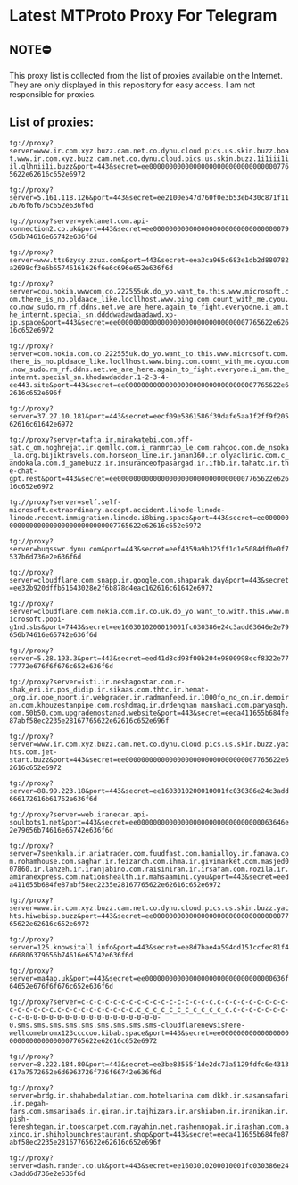 # Latest MTProto Proxy For Telegram

## NOTE⛔

This proxy list is collected from the list of proxies available on the Internet. They are only displayed in this repository for easy access. I am not responsible for proxies.

## List of proxies:

`tg://proxy?server=www.ir.com.xyz.buzz.cam.net.co.dynu.cloud.pics.us.skin.buzz.boat.www.ir.com.xyz.buzz.cam.net.co.dynu.cloud.pics.us.skin.buzz.1i1iii1iil.qlhnii1i.buzz&port=443&secret=ee000000000000000000000000000000007765622e62616c652e6972`

`tg://proxy?server=5.161.118.126&port=443&secret=ee2100e547d760f0e3b53eb430c871f112676f6f676c652e636f6d`

`tg://proxy?server=yektanet.com.api-connection2.co.uk&port=443&secret=ee0000000000000000000000000000000079656b74616e65742e636f6d`

`tg://proxy?server=www.tts6zysy.zzux.com&port=443&secret=eea3ca965c683e1db2d880782a2698cf3e6b65746161626f6e6c696e652e636f6d`

`tg://proxy?server=cou.nokia.wwwcom.co.222555uk.do_yo.want_to.this.www.microsoft.com.there_is_no.pldaace_like.locllhost.www.bing.com.count_with_me.cyou.co.now_sudo.rm_rf.ddns.net.we_are_here.again_to_fight.everyodne.i_am.the_internt.special_sn.ddddwadawdaadawd.xp-ip.space&port=443&secret=ee000000000000000000000000000000007765622e62616c652e6972`

`tg://proxy?server=com.nokia.com.co.222555uk.do_yo.want_to.this.www.microsoft.com.there_is_no.pldaace_like.locllhost.www.bing.com.count_with_me.cyou.com.now_sudo.rm_rf.ddns.net.we_are_here.again_to_fight.everyone.i_am.the_internt.special_sn.khodawdaddar.1-2-3-4-ee443.site&port=443&secret=ee000000000000000000000000000000007765622e62616c652e696f`

`tg://proxy?server=37.27.10.181&port=443&secret=eecf09e5861586f39dafe5aa1f2ff9f20562616c61642e6972`

`tg://proxy?server=tafta.ir.minakatebi.com.off-sat.c_om.noghrejat.ir.qomllc.com.i_ranmrcab_le.com.rahgoo.com.de_nsoka_la.org.bijiktravels.com.horseon_line.ir.janan360.ir.olyaclinic.com.c_andokala.com.d_gamebuzz.ir.insuranceofpasargad.ir.ifbb.ir.tahatc.ir.the-chat-gpt.rest&port=443&secret=ee000000000000000000000000000000007765622e62616c652e6972`

`tg://proxy?server=self.self-microsoft.extraordinary.accept.accident.linode-linode-linode.recent.immigration.linode.i8bing.space&port=443&secret=ee000000000000000000000000000000007765622e62616c652e6972`

`tg://proxy?server=buqsswr.dynu.com&port=443&secret=eef4359a9b325ff1d1e5084df0e0f7537b6d736e2e636f6d`

`tg://proxy?server=cloudflare.com.snapp.ir.google.com.shaparak.day&port=443&secret=ee32b920dffb51643028e2f6b878d4eac162616c61642e6972`

`tg://proxy?server=cloudflare.com.nokia.com.ir.co.uk.do_yo.want_to.with.this.www.microsoft.popi-g1nd.sbs&port=7443&secret=ee1603010200010001fc030386e24c3add63646e2e79656b74616e65742e636f6d`

`tg://proxy?server=5.28.193.3&port=443&secret=eed41d8cd98f00b204e9800998ecf8322e7777772e676f6f676c652e636f6d`

`tg://proxy?server=isti.ir.neshagostar.com.r-shak_eri.ir.pos_didip.ir.sikaas.com.thtc.ir.hemat-_org.ir.ope_nport.ir.webgrader.ir.radmanfeed.ir.1000fo_no_on.ir.demoiran.com.khouzestanpipe.com.roshdmag.ir.drdehghan_manshadi.com.paryasgh.com.50b50.com.upgrademostanad.website&port=443&secret=eeda411655b684fe87abf58ec2235e28167765622e62616c652e696f`

`tg://proxy?server=www.ir.com.xyz.buzz.cam.net.co.dynu.cloud.pics.us.skin.buzz.yachts.com.jet-start.buzz&port=443&secret=ee000000000000000000000000000000007765622e62616c652e6972`

`tg://proxy?server=88.99.223.18&port=443&secret=ee1603010200010001fc030386e24c3add666172616b61762e636f6d`

`tg://proxy?server=web.iranecar.api-soulbots1.net&port=443&secret=ee0000000000000000000000000000000063646e2e79656b74616e65742e636f6d`

`tg://proxy?server=7seenkala.ir.ariatrader.com.fuudfast.com.hamialloy.ir.fanava.com.rohamhouse.com.saghar.ir.feizarch.com.ihma.ir.givimarket.com.masjed007860.ir.lahzeh.ir.iranjabino.com.raisiniran.ir.irsafam.com.rozila.ir.amiranexpress.com.nationshealth.ir.mahsaamini.cyou&port=443&secret=eeda411655b684fe87abf58ec2235e28167765622e62616c652e6972`

`tg://proxy?server=www.ir.com.xyz.buzz.cam.net.co.dynu.cloud.pics.us.skin.buzz.yachts.hiwebisp.buzz&port=443&secret=ee000000000000000000000000000000007765622e62616c652e6972`

`tg://proxy?server=125.knowsitall.info&port=443&secret=ee8d7bae4a594dd151ccfec81f4666806379656b74616e65742e636f6d`

`tg://proxy?server=ma4ap.uk&port=443&secret=ee00000000000000000000000000000000636f64652e676f6f676c652e636f6d`

`tg://proxy?server=c-c-c-c-c-c-c-c-c-c-c-c-c-c-c-c-c.c-c-c-c-c-c-c-c-c-c-c-c-c-c-c.c-c-c-c-c-c-c-c-c-c.c_c_c_c_c_c_c_c_c_c_c_c.c-c-c-c-c-c-c-c-c-0-0-0-0-0-0-0-0-0-0-0-0-0-0-0-0-0-0.sms.sms.sms.sms.sms.sms.sms.sms.sms-cloudflarenewsishere-wellcomebromx123ccccoo.kibab.space&port=443&secret=ee000000000000000000000000000000007765622e62616c652e6972`

`tg://proxy?server=8.222.184.80&port=443&secret=ee3be83555f1de2dc73a5129fdfc6e4313617a7572652e6d6963726f736f66742e636f6d`

`tg://proxy?server=brdg.ir.shahabedalatian.com.hotelsarina.com.dkkh.ir.sasansafari.ir.pegah-fars.com.smsariaads.ir.giran.ir.tajhizara.ir.arshiabon.ir.iranikan.ir.pish-fereshtegan.ir.tooscarpet.com.rayahin.net.rashennopak.ir.irashan.com.axinco.ir.shiholounchrestaurant.shop&port=443&secret=eeda411655b684fe87abf58ec2235e28167765622e62616c652e696f`

`tg://proxy?server=dash.rander.co.uk&port=443&secret=ee1603010200010001fc030386e24c3add6d736e2e636f6d`

